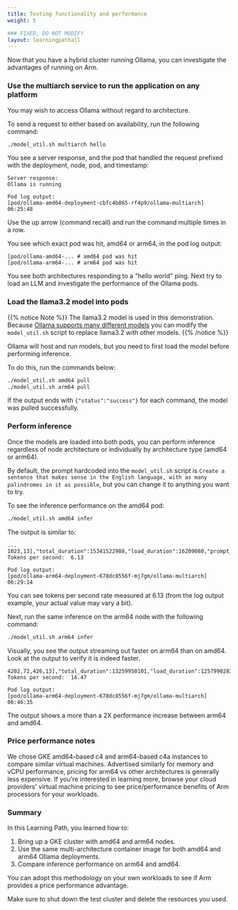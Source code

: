 ```yaml
---
title: Testing functionality and performance
weight: 5

### FIXED, DO NOT MODIFY
layout: learningpathall
---
```


Now that you have a hybrid cluster running Ollama, you can investigate the advantages of running on Arm.

### Use the multiarch service to run the application on any platform

You may wish to access Ollama without regard to architecture.

To send a request to either based on availability, run the following command:

```bash
./model_util.sh multiarch hello
```

You see a server response, and the pod that handled the request prefixed with the deployment, node, pod, and timestamp:

```commandline
Server response:
Ollama is running

Pod log output:
[pod/ollama-amd64-deployment-cbfc4b865-rf4p9/ollama-multiarch] 06:25:48
```

Use the up arrow (command recall) and run the command multiple times in a row. 

You see which exact pod was hit, amd64 or arm64, in the pod log output:

```output
[pod/ollama-amd64-... # amd64 pod was hit
[pod/ollama-arm64-... # arm64 pod was hit
```

You see both architectures responding to a "hello world" ping.  Next try to load an LLM and investigate the performance of the Ollama pods. 

### Load the llama3.2 model into pods

{{% notice Note %}}
The llama3.2 model is used in this demonstration.  Because [Ollama supports many different models](https://ollama-operator.ayaka.io/pages/en/guide/supported-models) you can modify the `model_util.sh` script to replace llama3.2 with other models.
{{% /notice %}}

Ollama will host and run models, but you need to first load the model before performing inference.  

To do this, run the commands below:

```bash
./model_util.sh amd64 pull
./model_util.sh arm64 pull
```

If the output ends with ```{"status":"success"}``` for each command, the model was pulled successfully.

### Perform inference

Once the models are loaded into both pods, you can perform inference regardless of node architecture or individually by architecture type (amd64 or arm64).

By default, the prompt hardcoded into the `model_util.sh` script is `Create a sentence that makes sense in the English language, with as many palindromes in it as possible`, but you can change it to anything you want to try. 

To see the inference performance on the amd64 pod:

```bash
./model_util.sh amd64 infer
```

The output is similar to: 

```output
...
1023,13],"total_duration":15341522988,"load_duration":16209080,"prompt_eval_count":32,"prompt_eval_duration":164000000,"eval_count":93,"eval_duration":15159000000}
Tokens per second:  6.13

Pod log output:
[pod/ollama-arm64-deployment-678dc8556f-mj7gm/ollama-multiarch] 06:29:14
```

You can see tokens per second rate measured at 6.13 (from the log output example, your actual value may vary a bit).

Next, run the same inference on the arm64 node with the following command:

```bash
./model_util.sh arm64 infer
```

Visually, you see the output streaming out faster on arm64 than on amd64. Look at the output to verify it is indeed faster.

```output
4202,72,426,13],"total_duration":13259950101,"load_duration":1257990283,"prompt_eval_count":32,"prompt_eval_duration":1431000000,"eval_count":153,"eval_duration":10570000000}
Tokens per second:  14.47

Pod log output:
[pod/ollama-arm64-deployment-678dc8556f-mj7gm/ollama-multiarch] 06:46:35
```

The output shows a more than a 2X performance increase between arm64 and amd64.

### Price performance notes

We chose GKE amd64-based c4 and arm64-based c4a instances to compare similar virtual machines. Advertised similarly for memory and vCPU performance, pricing for arm64 vs other architectures is generally less expensive.  If you're interested in learning more, browse your cloud providers' virtual machine pricing to see price/performance benefits of Arm processors for your workloads.

### Summary

In this Learning Path, you learned how to:

1. Bring up a GKE cluster with amd64 and arm64 nodes.
2. Use the same multi-architecture container image for both amd64 and arm64 Ollama deployments.
3. Compare inference performance on arm64 and amd64.

You can adopt this methodology on your own workloads to see if Arm provides a price performance advantage.

Make sure to shut down the test cluster and delete the resources you used. 

